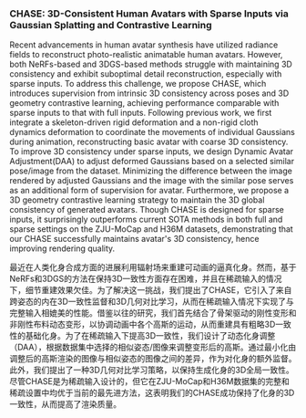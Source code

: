 ### CHASE: 3D-Consistent Human Avatars with Sparse Inputs via Gaussian Splatting and Contrastive Learning

Recent advancements in human avatar synthesis have utilized radiance fields to reconstruct photo-realistic animatable human avatars. However, both NeRFs-based and 3DGS-based methods struggle with maintaining 3D consistency and exhibit suboptimal detail reconstruction, especially with sparse inputs. To address this challenge, we propose CHASE, which introduces supervision from intrinsic 3D consistency across poses and 3D geometry contrastive learning, achieving performance comparable with sparse inputs to that with full inputs. Following previous work, we first integrate a skeleton-driven rigid deformation and a non-rigid cloth dynamics deformation to coordinate the movements of individual Gaussians during animation, reconstructing basic avatar with coarse 3D consistency. To improve 3D consistency under sparse inputs, we design Dynamic Avatar Adjustment(DAA) to adjust deformed Gaussians based on a selected similar pose/image from the dataset. Minimizing the difference between the image rendered by adjusted Gaussians and the image with the similar pose serves as an additional form of supervision for avatar. Furthermore, we propose a 3D geometry contrastive learning strategy to maintain the 3D global consistency of generated avatars. Though CHASE is designed for sparse inputs, it surprisingly outperforms current SOTA methods in both full and sparse settings on the ZJU-MoCap and H36M datasets, demonstrating that our CHASE successfully maintains avatar's 3D consistency, hence improving rendering quality.

最近在人类化身合成方面的进展利用辐射场来重建可动画的逼真化身。然而，基于NeRFs和3DGS的方法在保持3D一致性方面存在困难，并且在稀疏输入的情况下，细节重建效果欠佳。为了解决这一挑战，我们提出了CHASE，它引入了来自跨姿态的内在3D一致性监督和3D几何对比学习，从而在稀疏输入情况下实现了与完整输入相媲美的性能。借鉴以往的研究，我们首先结合了骨架驱动的刚性变形和非刚性布料动态变形，以协调动画中各个高斯的运动，从而重建具有粗略3D一致性的基础化身。为了在稀疏输入下提高3D一致性，我们设计了动态化身调整（DAA），根据数据集中选择的相似姿态/图像来调整变形后的高斯。通过最小化由调整后的高斯渲染的图像与相似姿态的图像之间的差异，作为对化身的额外监督。此外，我们提出了一种3D几何对比学习策略，以保持生成化身的3D全局一致性。尽管CHASE是为稀疏输入设计的，但它在ZJU-MoCap和H36M数据集的完整和稀疏设置中均优于当前的最先进方法，这表明我们的CHASE成功保持了化身的3D一致性，从而提高了渲染质量。

